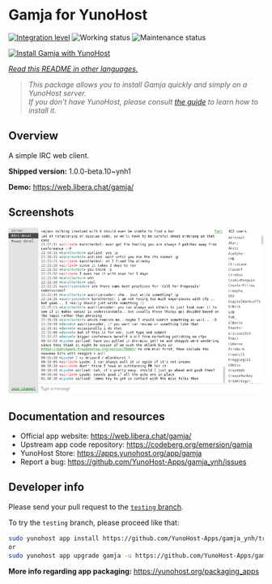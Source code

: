 <!--
N.B.: This README was automatically generated by <https://github.com/YunoHost/apps/tree/master/tools/readme_generator>
It shall NOT be edited by hand.
-->

# Gamja for YunoHost

[![Integration level](https://apps.yunohost.org/badge/integration/gamja)](https://ci-apps.yunohost.org/ci/apps/gamja/)
![Working status](https://apps.yunohost.org/badge/state/gamja)
![Maintenance status](https://apps.yunohost.org/badge/maintained/gamja)

[![Install Gamja with YunoHost](https://install-app.yunohost.org/install-with-yunohost.svg)](https://install-app.yunohost.org/?app=gamja)

*[Read this README in other languages.](./ALL_README.md)*

> *This package allows you to install Gamja quickly and simply on a YunoHost server.*  
> *If you don't have YunoHost, please consult [the guide](https://yunohost.org/install) to learn how to install it.*

## Overview

A simple IRC web client.

**Shipped version:** 1.0.0-beta.10~ynh1

**Demo:** <https://web.libera.chat/gamja/>

## Screenshots

![Screenshot of Gamja](./doc/screenshots/screenshot.png)

## Documentation and resources

- Official app website: <https://web.libera.chat/gamja/>
- Upstream app code repository: <https://codeberg.org/emersion/gamja>
- YunoHost Store: <https://apps.yunohost.org/app/gamja>
- Report a bug: <https://github.com/YunoHost-Apps/gamja_ynh/issues>

## Developer info

Please send your pull request to the [`testing` branch](https://github.com/YunoHost-Apps/gamja_ynh/tree/testing).

To try the `testing` branch, please proceed like that:

```bash
sudo yunohost app install https://github.com/YunoHost-Apps/gamja_ynh/tree/testing --debug
or
sudo yunohost app upgrade gamja -u https://github.com/YunoHost-Apps/gamja_ynh/tree/testing --debug
```

**More info regarding app packaging:** <https://yunohost.org/packaging_apps>
